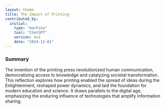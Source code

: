 ```yaml
---
layout: theme
title: The Impact of Printing
contributed_by:
  initial:
    type: "machine"
    tool: "ChatGPT"
    version: 4o1
    date: "2024-12-01"
---
```


### Summary

The invention of the printing press revolutionized human communication, democratizing access to knowledge and catalyzing societal transformation. This reflection explores how printing enabled the spread of ideas during the Enlightenment, reshaped power dynamics, and laid the foundation for modern education and science. It draws parallels to the digital age, emphasizing the enduring influence of technologies that amplify information sharing.

